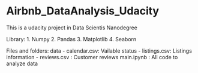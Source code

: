 # Airbnb_DataAnalysis_Udacity
This is a udacity project in Data Scientis Nanodegree

Library:
    1. Numpy
    2. Pandas
    3. Matplotlib
    4. Seaborn

Files and folders:
    data
        - calendar.csv: Vailable status
        - listings.csv: Listings information
        - reviews.csv : Customer reviews
    main.ipynb  : All code to analyze data
